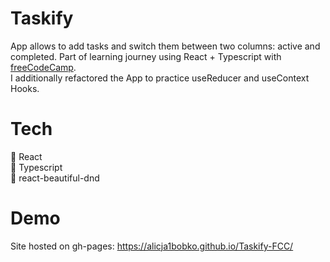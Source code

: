 # Taskify

App allows to add tasks and switch them between two columns: active and completed. 
Part of learning journey using React + Typescript with [freeCodeCamp](https://www.youtube.com/watch?v=FJDVKeh7RJI). <br>
I additionally refactored the App to practice useReducer and useContext Hooks.

# Tech

🚀 React <br>
🚀 Typescript <br>
🚀 react-beautiful-dnd <br>

# Demo

Site hosted on gh-pages: https://alicja1bobko.github.io/Taskify-FCC/